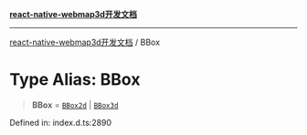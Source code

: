 [**react-native-webmap3d开发文档**](../README.md)

***

[react-native-webmap3d开发文档](../globals.md) / BBox

# Type Alias: BBox

> **BBox** = [`BBox2d`](BBox2d.md) \| [`BBox3d`](BBox3d.md)

Defined in: index.d.ts:2890
